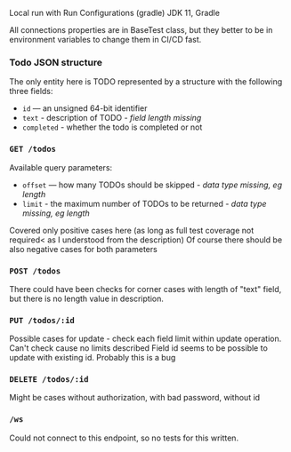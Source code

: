 Local run with Run Configurations (gradle)
JDK 11, Gradle

All connections properties are in BaseTest class,
but they better to be in environment variables to change them in CI/CD fast.

### Todo JSON structure
The only entity here is TODO  represented by a structure with the following three fields:
* `id` — an unsigned 64-bit identifier
* `text` - description of TODO - *field length missing*
* `completed` - whether the todo is completed or not

### `GET /todos`

Available query parameters:
* `offset` — how many TODOs should be skipped - *data type missing, eg length*
* `limit` - the maximum number of TODOs to be returned - *data type missing, eg length*

Covered only positive cases here (as long as full test coverage not required< as I understood from the description)
Of course there should be also negative cases for both parameters

### `POST /todos`

There could have been checks for corner cases with length of "text" field, but there is no length value in description.

### `PUT /todos/:id`

Possible cases for update - check each field limit within update operation. Can't check cause no limits described
Field id seems to be possible to update with existing id. Probably this is a bug

### `DELETE /todos/:id`

Might be cases without authorization, with bad password, without id

### `/ws`

Could not connect to this endpoint, so no tests for this written.